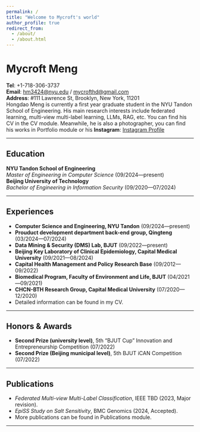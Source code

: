 ```yaml
---
permalink: /
title: "Welcome to Mycroft's world"
author_profile: true
redirect_from: 
  - /about/
  - /about.html
---
```

# Mycroft Meng

**Tel**: +1-718-306-3737  
**Email**: [hm3424@nyu.edu](mailto:hm3424@nyu.edu) / [mycrofthd@gmail.com](mailto:mycrofthd@gmail.com)  
**Address**: #111 Lawrence St, Brooklyn, New York, 11201  
Hongdao Meng is currently a first year graduate student in the NYU Tandon School of Engineering.
His main research interests include federated learning, multi-view multi-label learning, LLMs, RAG, etc.
You can find his CV in the CV module. 
Meanwhile, he is also a photographer, you can find his works in Portfolio module or his **Instagram**: [Instagram Profile](https://www.instagram.com/mycrofthd/)

---
## Education
**NYU Tandon School of Engineering**  
*Master of Engineering in Computer Science* (09/2024—present)  
**Beijing University of Technology**  
*Bachelor of Engineering in Information Security* (09/2020—07/2024)

---

## Experiences
- **Computer Science and Engineering, NYU Tandon** (09/2024—present)  
- **Prouduct development department back-end group, Qingteng** (03/2024—07/2024)  
- **Data Mining & Security (DMS) Lab, BJUT** (09/2022—present)  
- **Beijing Key Laboratory of Clinical Epidemiology, Capital Medical University** (09/2021—08/2024)  
- **Capital Health Management and Policy Research Base** (09/2012—09/2022)  
- **Biomedical Program, Faculty of Environment and Life, BJUT** (04/2021—09/2021)  
- **CHCN-BTH Research Group, Capital Medical University** (07/2020—12/2020)
- Detailed information can be found in my CV. 

---

## Honors & Awards

- **Second Prize (university level)**, 5th “BJUT Cup” Innovation and Entrepreneurship Competition (07/2022)
- **Second Prize (Beijing municipal level)**, 5th BJUT iCAN Competition (07/2022)

---

## Publications
- *Federated Multi-view Multi-Label Classification*, IEEE TBD (2023, Major revision).
- *EpiSS Study on Salt Sensitivity*, BMC Genomics (2024, Accepted).
- More publications can be found in Publications module.

---


